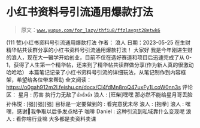 # 小红书资料号引流通用爆款打法

> 原文：[`www.yuque.com/for_lazy/thfiu8/ffzlavgst28etwk6`](https://www.yuque.com/for_lazy/thfiu8/ffzlavgst28etwk6)

<ne-h2 id="8db2f43c" data-lake-id="8db2f43c"><ne-heading-ext><ne-heading-anchor></ne-heading-anchor><ne-heading-fold></ne-heading-fold></ne-heading-ext><ne-heading-content><ne-text id="ud7d0053f">(111 赞)小红书资料号引流通用爆款打法</ne-text></ne-heading-content></ne-h2> <ne-p id="u5f25c1d3" data-lake-id="u5f25c1d3"><ne-text id="ue65d2c70">作者： 浪人</ne-text></ne-p> <ne-p id="ua17661cc" data-lake-id="ua17661cc"><ne-text id="uad8e9bc6">日期：2023-05-25</ne-text></ne-p> <ne-p id="ub9257628" data-lake-id="ub9257628"><ne-text id="u6192e6f5">在生财精华帖共读群分享的小红书资料号引流通用爆款打法！</ne-text></ne-p> <ne-p id="u5180bfd4" data-lake-id="u5180bfd4"><ne-text id="ufda05fc9">大家好 我是今年刚进生财的浪人，现在大一辍学开始创业，目前不仅在选好赛道和项目后迅速完成了从 0-1，获得了人生第一个精华帖，还来到了精华帖共读群做分享(作为新人真的很激动哈哈哈）</ne-text></ne-p> <ne-p id="u1d5be26f" data-lake-id="u1d5be26f"><ne-text id="uf7101a68">本篇笔记记录了小红书资料号引流的详细玩法，从笔记制作到内容框架，希望给各位带来帮助</ne-text></ne-p> <ne-p id="u8f8ce425" data-lake-id="u8f8ce425"><ne-text id="udb2a9728">全文阅读：</ne-text>[<ne-text id="u53e5e41d">https://o0gah912m2l.feishu.cn/docx/Cl4fdMn8roQ47uxFy1LcoW0nn3s</ne-text>](https://o0gah912m2l.feishu.cn/docx/Cl4fdMn8roQ47uxFy1LcoW0nn3s)</ne-p> <ne-hole id="uf6017893" data-lake-id="uf6017893"><ne-card data-card-name="hr" data-card-type="block" id="aCswj" data-event-boundary="card"><ne-p id="u6e7297ea" data-lake-id="u6e7297ea"><ne-text id="u5e31b6a4">评论区：</ne-text></ne-p> <ne-p id="u199b1884" data-lake-id="u199b1884"><ne-text id="u850bc1a4">星月 : 厉害 执行力无敌了👍👍👍</ne-text> <ne-text id="u34fa9af1">浪人 : [旺柴]嘿嘿 那必然不能给星月哥丢脸</ne-text> <ne-text id="uf39f2042">孙伟悦 : [强][强][强]</ne-text> <ne-text id="u155bbc16">目标是一定要做到的 : 看完意犹未尽</ne-text> <ne-text id="ud72ee185">浪人 : [抱拳]</ne-text> <ne-text id="u047476cf">浪人 : 嘿嘿，感谢🙏我争取以后多发点帖子</ne-text> <ne-text id="udab5aa4a">咖啡 Daniel : 这种引流到私域靠什么变现呢</ne-text> <ne-text id="uf657a16b">浪人 : 看你啥行业嘛 大多都是卖资料卖课</ne-text></ne-p></ne-card></ne-hole>